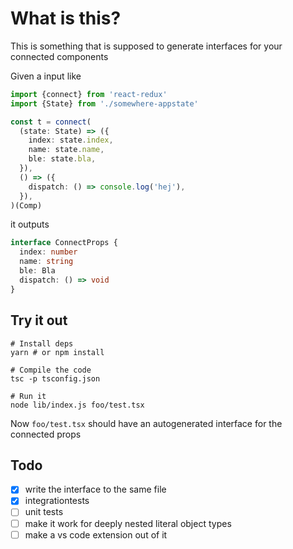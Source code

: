 # What is this?

This is something that is supposed to generate interfaces for your connected components

Given a input like

```typescript
import {connect} from 'react-redux'
import {State} from './somewhere-appstate'

const t = connect(
  (state: State) => ({
    index: state.index,
    name: state.name,
    ble: state.bla,
  }),
  () => ({
    dispatch: () => console.log('hej'),
  }),
)(Comp)
```

it outputs

```typescript
interface ConnectProps {
  index: number
  name: string
  ble: Bla
  dispatch: () => void
}
```

## Try it out

```shell
# Install deps
yarn # or npm install

# Compile the code
tsc -p tsconfig.json

# Run it
node lib/index.js foo/test.tsx
```

Now `foo/test.tsx` should have an autogenerated interface for the connected props

## Todo

* [x] write the interface to the same file
* [x] integrationtests
* [ ] unit tests
* [ ] make it work for deeply nested literal object types
* [ ] make a vs code extension out of it